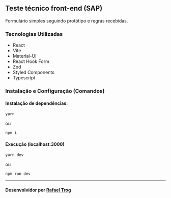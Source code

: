 
## Teste técnico front-end (SAP)

Formulário simples seguindo protótipo e regras recebidas.


### Tecnologias Utilizadas
- React
- Vite
- Material-UI
- React Hook Form
- Zod
- Styled Components
- Typescript


### Instalação e Configuração (Comandos)
#### Instalação de dependências:
```
yarn
```
ou
```
npm i
```

#### Execução (localhost:3000)
```
yarn dev
```
ou
```
npm run dev
```


***
#### Desenvolvidor por [Rafael Trog](https://rafaeltrog.com)